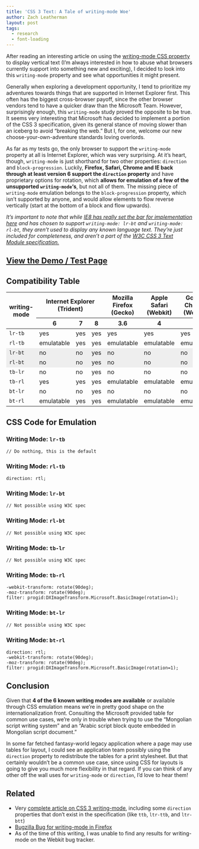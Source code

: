 ```yaml
---
title: 'CSS 3 Text: A Tale of writing-mode Woe'
author: Zach Leatherman
layout: post
tags:
  - research
  - font-loading
---
```


After reading an interesting article on using the [writing-mode CSS property][1] to display vertical text (I’m always interested in how to abuse what browsers currently support into something new and exciting), I decided to look into this `writing-mode` property and see what opportunities it might present.

 [1]: http://www.thecssninja.com/css/real-text-rotation-with-css

Generally when exploring a development opportunity, I tend to prioritize my adventures towards things that are supported in Internet Explorer first. This often has the biggest cross-browser payoff, since the other browser vendors tend to have a quicker draw than the Microsoft Team. However, surprisingly enough, this `writing-mode` study proved the opposite to be true. It seems very interesting that Microsoft has decided to implement a portion of the CSS 3 specification, given its general stance of moving slower than an iceberg to avoid “breaking the web.” But I, for one, welcome our new choose-your-own-adventure standards loving overlords.

As far as my tests go, the only browser to support the `writing-mode` property at all is Internet Explorer, which was very surprising. At it’s heart, though, `writing-mode` is just shorthand for two other properties: `direction` and `block-progression`. Luckily, **Firefox, Safari, Chrome and IE back through at least version 6 support the `direction` property** and have proprietary options for rotation, which **allows for emulation of a few of the unsupported `writing-mode`‘s**, but not all of them. The missing piece of `writing-mode` emulation belongs to the `block-progression` property, which isn’t supported by anyone, and would allow elements to flow reverse vertically (start at the bottom of a block and flow upwards).

*It’s important to note that while [IE8 has really set the bar for implementation here][2] and has chosen to support `writing-mode: lr-bt` and `writing-mode: rl-bt`, they aren’t used to display any known language text. They’re just included for completeness, and aren’t a part of the [W3C CSS 3 Text Module specification.][3]*

 [2]: http://blogs.msdn.com/ie/archive/2009/05/29/the-css-corner-writing-mode.aspx
 [3]: http://www.w3.org/TR/2003/CR-css3-text-20030514/

## [View the Demo / Test Page][4]

 [4]: http://zachleat.com/test/writing-mode/

## Compatibility Table

<table class="compatibility">
<thead>
<tr>
<th rowspan="2">writing-mode</th>
<th colspan="3">Internet Explorer<br>(Trident)</th>
<th>Mozilla Firefox<br>(Gecko)</th>
<th>Apple Safari<br>(Webkit)</th>
<th>Google Chrome<br>(Webkit)</th>
</tr>
<tr>
<th>6</th>
<th>7</th>
<th>8</th>
<th>3.6</th>
<th>4</th>
<th>4</th>
</tr>
</thead>
<tbody>
<tr>
<td><code>lr-tb</code></td>
<td class="yes">yes</td>
<td class="yes">yes</td>
<td class="yes">yes</td>
<td class="yes">yes</td>
<td class="yes">yes</td>
<td class="yes">yes</td>
</tr>
<tr>
<td><code>rl-tb</code></td>
<td class="emulate">emulatable</td>
<td class="yes">yes</td>
<td class="yes">yes</td>
<td class="emulate">emulatable</td>
<td class="emulate">emulatable</td>
<td class="emulate">emulatable</td>
</tr>
<tr style="background-color: #eee;">
<td><code>lr-bt</code></td>
<td class="no">no</td>
<td class="no">no</td>
<td class="yes">yes</td>
<td class="no">no</td>
<td class="no">no</td>
<td class="no">no</td>
</tr>
<tr style="background-color: #eee;">
<td><code>rl-bt</code></td>
<td class="no">no</td>
<td class="no">no</td>
<td class="yes">yes</td>
<td class="no">no</td>
<td class="no">no</td>
<td class="no">no</td>
</tr>
<tr>
<td><code>tb-lr</code></td>
<td class="no">no</td>
<td class="no">no</td>
<td class="yes">yes</td>
<td class="no">no</td>
<td class="no">no</td>
<td class="no">no</td>
</tr>
<tr>
<td><code>tb-rl</code></td>
<td class="yes">yes</td>
<td class="yes">yes</td>
<td class="yes">yes</td>
<td class="emulate">emulatable</td>
<td class="emulate">emulatable</td>
<td class="emulate">emulatable</td>
</tr>
<tr>
<td><code>bt-lr</code></td>
<td class="no">no</td>
<td class="no">no</td>
<td class="yes">yes</td>
<td class="no">no</td>
<td class="no">no</td>
<td class="no">no</td>
</tr>
<tr>
<td><code>bt-rl</code></td>
<td class="emulate">emulatable</td>
<td class="yes">yes</td>
<td class="yes">yes</td>
<td class="emulate">emulatable</td>
<td class="emulate">emulatable</td>
<td class="emulate">emulatable</td>
</tr>
</tbody>
</table>

## CSS Code for Emulation


### Writing Mode: `lr-tb`

    // Do nothing, this is the default

### Writing Mode: `rl-tb`

    direction: rtl;

### Writing Mode: `lr-bt`

    // Not possible using W3C spec

### Writing Mode: `rl-bt`

    // Not possible using W3C spec

### Writing Mode: `tb-lr`

    // Not possible using W3C spec

### Writing Mode: `tb-rl`

    -webkit-transform: rotate(90deg);
    -moz-transform: rotate(90deg);
    filter: progid:DXImageTransform.Microsoft.BasicImage(rotation=1);

### Writing Mode: `bt-lr`

    // Not possible using W3C spec

### Writing Mode: `bt-rl`

    direction: rtl;
    -webkit-transform: rotate(90deg);
    -moz-transform: rotate(90deg);
    filter: progid:DXImageTransform.Microsoft.BasicImage(rotation=1);

## Conclusion

Given that **4 of the 6 known writing modes are available** or available through CSS emulation means we’re in pretty good shape on the internationalization front. Consulting the Microsoft provided table for common use cases, we’re only in trouble when trying to use the “Mongolian script writing system” and an “Arabic script block quote embedded in Mongolian script document.”

In some far fetched fantasy-world legacy application where a page may use tables for layout, I could see an application team possibly using the `direction` property to redistribute the tables for a print stylesheet. But that certainly wouldn’t be a common use case, since using CSS for layouts is going to give you much more flexibility in that regard. If you can think of any other off the wall uses for `writing-mode` or `direction`, I’d love to hear them!

## Related

*   Very [complete article on CSS 3 writing-mode][5], including some `direction` properties that don’t exist in the specification (like `ttb`, `ltr-ttb`, and `ltr-btt`)
*   [Bugzilla Bug for writing-mode in Firefox][6]
*   As of the time of this writing, I was unable to find any results for writing-mode on the Webkit bug tracker.

 [5]: http://fantasai.inkedblade.net/style/discuss/vertical-text/#logical
 [6]: https://bugzilla.mozilla.org/show_bug.cgi?id=writing-mode
